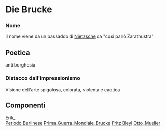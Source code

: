 # Die Brucke

### Nome
Il nome viene da un passaddo di [Nietzsche](/notes/Nietzsche) da "così parlò Zarathustra"


## Poetica

anti borghesia

### Distacco dall'impressionismo
Visione dell'arte spigolosa, colorata, violenta e caotica

## Componenti
Erik_  
[Periodo Berlinese](/notes/Periodo_Berlinese)
[Prima_Guerra_Mondiale_Brucke](/notes/Prima_Guerra_Mondiale_Brucke)
[Fritz Bleyl](/notes/Fritz_Bleyl)
[Otto_Mueller](/notes/Otto_Mueller)

